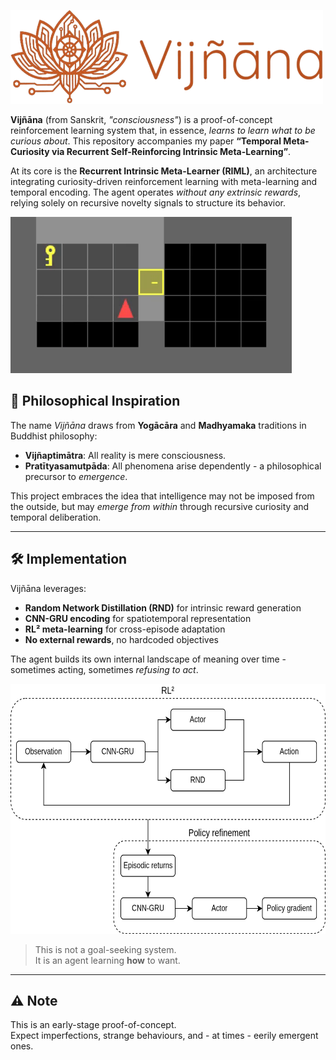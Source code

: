 <img src="img/logo.png" width="500px" height="150px"></img><br>


**Vijñāna** (from Sanskrit, *"consciousness"*) is a proof-of-concept reinforcement learning system that, in essence, *learns to learn what to be curious about*. This repository accompanies my paper **“Temporal Meta-Curiosity via Recurrent Self-Reinforcing Intrinsic Meta-Learning”**.

At its core is the **Recurrent Intrinsic Meta-Learner (RIML)**, an architecture integrating curiosity-driven reinforcement learning with meta-learning and temporal encoding. The agent operates *without any extrinsic rewards*, relying solely on recursive novelty signals to structure its behavior.

<img src="recordings/minigrid-unlock-agent/eval-episode-0.gif" width="450px" height="250px"></img>

## 🧠 Philosophical Inspiration

The name *Vijñāna* draws from **Yogācāra** and **Madhyamaka** traditions in Buddhist philosophy:

- **Vijñaptimātra**: All reality is mere consciousness.
- **Pratītyasamutpāda**: All phenomena arise dependently - a philosophical precursor to *emergence*.

This project embraces the idea that intelligence may not be imposed from the outside, but may *emerge from within* through recursive curiosity and temporal deliberation.

---

## 🛠️ Implementation

Vijñāna leverages:

- **Random Network Distillation (RND)** for intrinsic reward generation  
- **CNN-GRU encoding** for spatiotemporal representation  
- **RL² meta-learning** for cross-episode adaptation  
- **No external rewards**, no hardcoded objectives  

The agent builds its own internal landscape of meaning over time - sometimes acting, sometimes *refusing to act*.  

<img src="img/architecture.png" width="650px" height="400px">

> This is not a goal-seeking system.  
> It is an agent learning **how** to want.

---

## ⚠️ Note

This is an early-stage proof-of-concept.  
Expect imperfections, strange behaviours, and - at times - eerily emergent ones.
